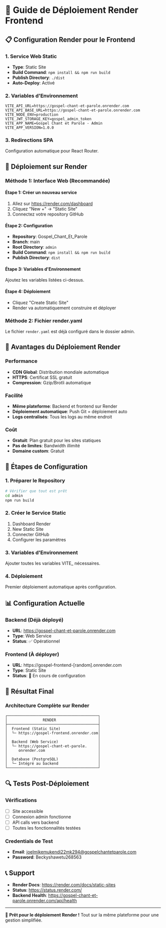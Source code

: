 # 🚀 Guide de Déploiement Render Frontend

## 📋 Configuration Render pour le Frontend

### 1. Service Web Static
- **Type**: Static Site
- **Build Command**: `npm install && npm run build`
- **Publish Directory**: `./dist`
- **Auto-Deploy**: Activé

### 2. Variables d'Environnement
```
VITE_API_URL=https://gospel-chant-et-parole.onrender.com
VITE_API_BASE_URL=https://gospel-chant-et-parole.onrender.com
VITE_NODE_ENV=production
VITE_JWT_STORAGE_KEY=gospel_admin_token
VITE_APP_NAME=Gospel Chant et Parole - Admin
VITE_APP_VERSION=1.0.0
```

### 3. Redirections SPA
Configuration automatique pour React Router.

## 🎯 Déploiement sur Render

### Méthode 1: Interface Web (Recommandée)

#### Étape 1: Créer un nouveau service
1. Allez sur https://render.com/dashboard
2. Cliquez "New +" → "Static Site"
3. Connectez votre repository GitHub

#### Étape 2: Configuration
- **Repository**: Gospel_Chant_Et_Parole
- **Branch**: main
- **Root Directory**: `admin`
- **Build Command**: `npm install && npm run build`
- **Publish Directory**: `dist`

#### Étape 3: Variables d'Environnement
Ajoutez les variables listées ci-dessus.

#### Étape 4: Déploiement
- Cliquez "Create Static Site"
- Render va automatiquement construire et déployer

### Méthode 2: Fichier render.yaml
Le fichier `render.yaml` est déjà configuré dans le dossier admin.

## 🔧 Avantages du Déploiement Render

### Performance
- **CDN Global**: Distribution mondiale automatique
- **HTTPS**: Certificat SSL gratuit
- **Compression**: Gzip/Brotli automatique

### Facilité
- **Même plateforme**: Backend et frontend sur Render
- **Déploiement automatique**: Push Git = déploiement auto
- **Logs centralisés**: Tous les logs au même endroit

### Coût
- **Gratuit**: Plan gratuit pour les sites statiques
- **Pas de limites**: Bandwidth illimité
- **Domaine custom**: Gratuit

## 🚀 Étapes de Configuration

### 1. Préparer le Repository
```bash
# Vérifier que tout est prêt
cd admin
npm run build
```

### 2. Créer le Service Static
1. Dashboard Render
2. New Static Site
3. Connecter GitHub
4. Configurer les paramètres

### 3. Variables d'Environnement
Ajouter toutes les variables VITE_ nécessaires.

### 4. Déploiement
Premier déploiement automatique après configuration.

## 📊 Configuration Actuelle

### Backend (Déjà déployé)
- **URL**: https://gospel-chant-et-parole.onrender.com
- **Type**: Web Service
- **Status**: ✅ Opérationnel

### Frontend (À déployer)
- **URL**: https://gospel-frontend-[random].onrender.com
- **Type**: Static Site
- **Status**: 🔄 En cours de configuration

## 🎯 Résultat Final

### Architecture Complète sur Render
```
┌─────────────────────────────────────────┐
│                RENDER                   │
├─────────────────────────────────────────┤
│  Frontend (Static Site)                 │
│  └─ https://gospel-frontend.onrender.com│
│                                         │
│  Backend (Web Service)                  │
│  └─ https://gospel-chant-et-parole.     │
│     onrender.com                        │
│                                         │
│  Database (PostgreSQL)                  │
│  └─ Intégré au backend                  │
└─────────────────────────────────────────┘
```

## 🔍 Tests Post-Déploiement

### Vérifications
- [ ] Site accessible
- [ ] Connexion admin fonctionne
- [ ] API calls vers backend
- [ ] Toutes les fonctionnalités testées

### Credentials de Test
- **Email**: joelmikemukendi22mk294@gospelchantetparole.com
- **Password**: Beckyshawetu268563

## 📞 Support
- **Render Docs**: https://render.com/docs/static-sites
- **Status**: https://status.render.com/
- **Backend Health**: https://gospel-chant-et-parole.onrender.com/api/health

---

🎉 **Prêt pour le déploiement Render !** 
Tout sur la même plateforme pour une gestion simplifiée.
